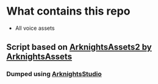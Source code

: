 # What contains this repo

- All voice assets

## Script based on [ArknightsAssets2 by ArknightsAssets](https://github.com/ArknightsAssets/ArknightsAssets2/tree/master)

### Dumped using [ArknightsStudio](https://github.com/aelurum/AssetStudio/tree/ArknightsStudio)
